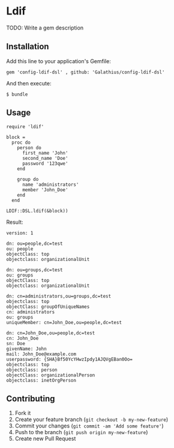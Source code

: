 # Ldif

TODO: Write a gem description

## Installation

Add this line to your application's Gemfile:

    gem 'config-ldif-dsl' , github: 'Galathius/config-ldif-dsl'

And then execute:

    $ bundle


## Usage

    require 'ldif'

	block = 
      proc do
        person do
          first_name 'John'
          second_name 'Doe'
          password '123qwe'
        end

        group do
          name 'administrators'
          member 'John_Doe'
        end
      end
    
    LDIF::DSL.ldif(&block))

Result:

    version: 1

	dn: ou=people,dc=test
	ou: people
	objectClass: top
	objectclass: organizationalUnit

	dn: ou=groups,dc=test
	ou: groups
	objectClass: top
	objectclass: organizationalUnit

	dn: cn=administrators,ou=groups,dc=test
	objectclass: top
	objectClass: groupOfUniqueNames
	cn: administrators
	ou: groups
	uniqueMember: cn=John_Doe,ou=people,dc=test

	dn: cn=John_Doe,ou=people,dc=test
	cn: John_Doe
	sn: Doe
	givenName: John
	mail: John_Doe@example.com
	userpassword: {SHA}Bf50YcYHwzIpdy1AJQVgEBan0Oo=
	objectclass: top
	objectclass: person
	objectClass: organizationalPerson
	objectclass: inetOrgPerson

## Contributing

1. Fork it
2. Create your feature branch (`git checkout -b my-new-feature`)
3. Commit your changes (`git commit -am 'Add some feature'`)
4. Push to the branch (`git push origin my-new-feature`)
5. Create new Pull Request
